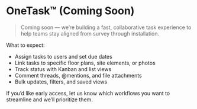 # OneTask™ (Coming Soon)

> Coming soon — we’re building a fast, collaborative task experience to help teams stay aligned from survey through installation.

What to expect:

- Assign tasks to users and set due dates
- Link tasks to specific floor plans, site elements, or photos
- Track status with Kanban and list views
- Comment threads, @mentions, and file attachments
- Bulk updates, filters, and saved views

If you’d like early access, let us know which workflows you want to streamline and we’ll prioritize them.
